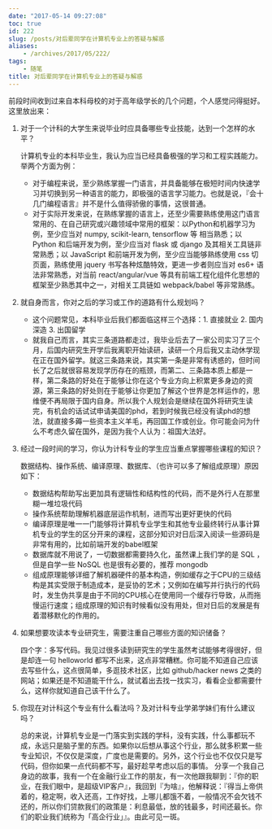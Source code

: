 ```yaml
---
date: "2017-05-14 09:27:08"
toc: true
id: 222
slug: /posts/对后辈同学在计算机专业上的答疑与解惑
aliases:
    - /archives/2017/05/222/
tags:
    - 随笔
title: 对后辈同学在计算机专业上的答疑与解惑
---
```


前段时间收到过来自本科母校的对于高年级学长的几个问题，个人感觉问得挺好。这里放出来：

1. 对于一个计科的大学生来说毕业时应具备哪些专业技能，达到一个怎样的水平？

	计算机专业的本科毕业生，我认为应当已经具备极强的学习和工程实践能力。举两个方面为例：

	<!--more-->
	
	- 对于编程来说，至少熟练掌握一门语言，并具备能够在极短时间内快速学习并切换到另一种语言的能力，即极强的语言学习能力。也就是说，『会十几门编程语言』并不是什么值得骄傲的事情，这很普通。
	- 对于实际开发来说，在熟练掌握的语言上，还至少需要熟练使用这门语言常用的、在自己研究或兴趣领域中常用的框架：以Python和机器学习为例，至少应当对 numpy, scikit-learn, tensorflow 等 相当熟悉；以 Python 和后端开发为例，至少应当对 flask 或 django 及其相关工具链非常熟悉；以 JavaScript 和前端开发为例，至少应当能够熟练使用 css 切页面，熟练使用 jquery 书写各种炫酷特效，更进一步者则应当对 es6+ 语法非常熟悉，对当前 react/angular/vue 等具有前端工程化组件化思想的框架至少熟悉其中之一，对相关工具链如 webpack/babel 等非常熟练。

2. 就自身而言，你对之后的学习或工作的道路有什么规划吗？
	
	- 这个问题常见，本科毕业后我们都面临这样三个选择：1. 直接就业 2. 国内深造 3. 出国留学
	- 就我自己而言，其实三条道路都走过，我毕业后去了一家公司实习了三个月，后国内研究生开学后我离职开始读研，读研一个月后我又主动休学现在正在国外留学。就这三条路来说，其实第一条是非常有诱惑的，但时间长了之后就很容易发现学历存在的瓶颈，而第二、三条路本质上都是一样，第二条路的好处在于能够让你在这个专业方向上积累更多身边的资源，第三条路的好处则在于能够让你更加了解这个世界是怎样运作的，思维便不再局限于国内自身。所以我个人规划会是继续在国外将研究生读完，有机会的话试试申请美国的phd，若到时候我已经没有读phd的想法，就直接多薅一些资本主义羊毛，再回国工作或创业。你可能会问为什么不考虑久留在国外，是因为我个人认为：祖国大法好。

3. 经过一段时间的学习，你认为计科专业的学生应当重点掌握哪些课程的知识？
	
	数据结构、操作系统、编译原理、数据库、（也许可以多了解组成原理）原因如下：
	- 数据结构帮助写出更加具有逻辑性和结构性的代码，而不是外行人在那里糊一堆垃圾代码
	- 操作系统帮助理解机器底层运作机制，进而写出更好更快的代码
	- 编译原理是唯一一门能够将计算机专业学生和其他专业最终转行从事计算机专业的学生的区分开来的课程，这部分知识对日后深入阅读一些源码是非常有用的，比如前端开发的babel框架
	- 数据库就不用说了，一切数据都需要持久化，虽然课上我们学的是 SQL ，但是自学一些 NoSQL 也是很有必要的，推荐 mongodb
	- 组成原理能够详细了解机器硬件的基本构造，例如缓存之于CPU的三级结构是其实受限于制造成本，是妥协的艺术；又例如在编写并行执行的代码时，发生伪共享是由于不同的CPU核心在使用同一个缓存行导致，从而拖慢运行速度；组成原理的知识有时候看似没有用处，但对日后的发展是有着潜移默化的作用的。

4. 如果想要攻读本专业研究生，需要注重自己哪些方面的知识储备？

	四个字：多写代码。我见过很多读到研究生的学生虽然考试能够考得很好，但是却连一句 helloworld 都写不出来，这点非常糟糕。你可能不知道自己应该去写些什么，这点很简单，多逛技术社区，比如 github/hacker news 之类的网站；如果还是不知道能干什么，就试着出去找一找实习，看看企业都需要什么，这样你就知道自己该干什么了。

5. 你现在对计科这个专业有什么看法吗？及对计科专业学弟学妹们有什么建议吗？

	总的来说，计算机专业是一门落实到实践的学科，没有实践，什么事都玩不成，永远只是脑子里的东西。如果你以后想从事这个行业，那么就多积累一些专业知识，不仅仅是深度，广度也是需要的。另外，这个行业也不仅仅只是写代码，但你如果一点代码都不写，最好趁早考虑以后的事情。
	分享一个我自己身边的故事，我有一个在金融行业工作的朋友，有一次他跟我聊到：『你的职业，在我们眼中，是超级VIP客户』，我回到『为啥』，他解释说：『得当上帝供着的，稳定啊，收入还高，工作好找，上哪儿都饿不着，一般情况不会欠钱不还的，所以你们贷款我们的政策是：利息最低，放的钱最多，时间还最长。你们的职业我们统称为「高企行业」』。由此可见一斑。
